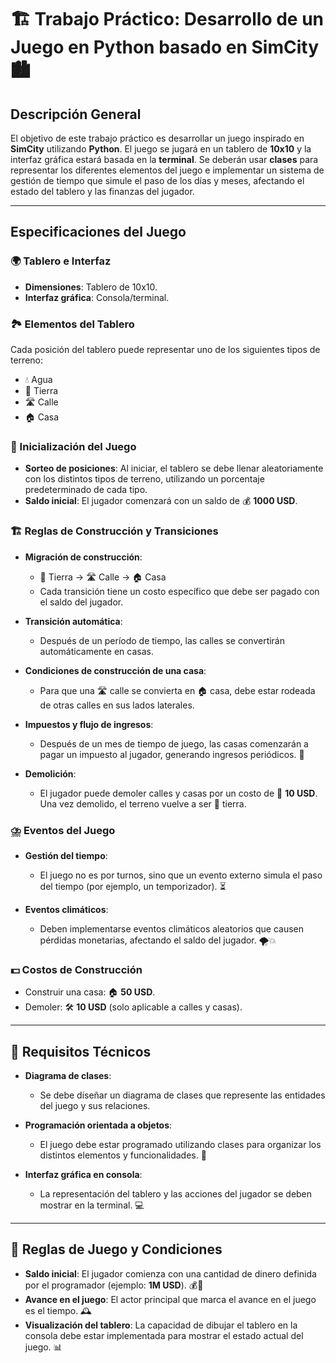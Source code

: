 # 🏗️ Trabajo Práctico: Desarrollo de un Juego en Python basado en SimCity 🏙️

## Descripción General
El objetivo de este trabajo práctico es desarrollar un juego inspirado en **SimCity** utilizando **Python**. El juego se jugará en un tablero de **10x10** y la interfaz gráfica estará basada en la **terminal**. Se deberán usar **clases** para representar los diferentes elementos del juego e implementar un sistema de gestión de tiempo que simule el paso de los días y meses, afectando el estado del tablero y las finanzas del jugador.

---

## Especificaciones del Juego

### 🌍 Tablero e Interfaz
- **Dimensiones**: Tablero de 10x10.
- **Interfaz gráfica**: Consola/terminal.

### 🏞️ Elementos del Tablero
Cada posición del tablero puede representar uno de los siguientes tipos de terreno:
- 💧 Agua
- 🌱 Tierra
- 🛣️ Calle
- 🏠 Casa

### 🎲 Inicialización del Juego
- **Sorteo de posiciones**: Al iniciar, el tablero se debe llenar aleatoriamente con los distintos tipos de terreno, utilizando un porcentaje predeterminado de cada tipo.
- **Saldo inicial**: El jugador comenzará con un saldo de 💰 **1000 USD**.

### 🏗️ Reglas de Construcción y Transiciones

- **Migración de construcción**:
  - 🌱 Tierra → 🛣️ Calle → 🏠 Casa
  - Cada transición tiene un costo específico que debe ser pagado con el saldo del jugador.
  
- **Transición automática**:
  - Después de un período de tiempo, las calles se convertirán automáticamente en casas.

- **Condiciones de construcción de una casa**:
  - Para que una 🛣️ calle se convierta en 🏠 casa, debe estar rodeada de otras calles en sus lados laterales.

- **Impuestos y flujo de ingresos**:
  - Después de un mes de tiempo de juego, las casas comenzarán a pagar un impuesto al jugador, generando ingresos periódicos. 🏦

- **Demolición**:
  - El jugador puede demoler calles y casas por un costo de 💸 **10 USD**. Una vez demolido, el terreno vuelve a ser 🌱 tierra.

### ⛈️ Eventos del Juego
- **Gestión del tiempo**:
  - El juego no es por turnos, sino que un evento externo simula el paso del tiempo (por ejemplo, un temporizador). ⏳

- **Eventos climáticos**:
  - Deben implementarse eventos climáticos aleatorios que causen pérdidas monetarias, afectando el saldo del jugador. 🌪️💥

### 💵 Costos de Construcción
- Construir una casa: 🏠 **50 USD**.
- Demoler: 🛠️ **10 USD** (solo aplicable a calles y casas).

---

## 📐 Requisitos Técnicos

- **Diagrama de clases**:
  - Se debe diseñar un diagrama de clases que represente las entidades del juego y sus relaciones.

- **Programación orientada a objetos**:
  - El juego debe estar programado utilizando clases para organizar los distintos elementos y funcionalidades. 🧩

- **Interfaz gráfica en consola**:
  - La representación del tablero y las acciones del jugador se deben mostrar en la terminal. 💻

---

## 📜 Reglas de Juego y Condiciones

- **Saldo inicial**: El jugador comienza con una cantidad de dinero definida por el programador (ejemplo: **1M USD**). 💰🤑
- **Avance en el juego**: El actor principal que marca el avance en el juego es el tiempo. 🕰️
- **Visualización del tablero**: La capacidad de dibujar el tablero en la consola debe estar implementada para mostrar el estado actual del juego. 📊

